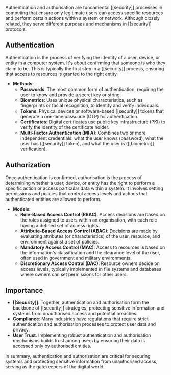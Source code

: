Authentication and authorisation are fundamental [[security]] processes in computing that ensure only legitimate users can access specific resources and perform certain actions within a system or network. Although closely related, they serve different purposes and mechanisms in [[security]] protocols.

## Authentication

Authentication is the process of verifying the identity of a user, device, or entity in a computer system. It's about confirming that someone is who they claim to be. This is typically the first step in a [[security]] process, ensuring that access to resources is granted to the right entity.

- **Methods**:
    - **Passwords**: The most common form of authentication, requiring the user to know and provide a secret key or string.
    - **Biometrics**: Uses unique physical characteristics, such as fingerprints or facial recognition, to identify and verify individuals.
    - **Tokens**: Physical devices or software-based [[security]] tokens that generate a one-time passcode (OTP) for authentication.
    - **Certificates**: Digital certificates use public key infrastructure (PKI) to verify the identity of the certificate holder.
    - **Multi-Factor Authentication (MFA)**: Combines two or more independent credentials: what the user knows (password), what the user has ([[security]] token), and what the user is ([[biometric]] verification).

## Authorization

Once authentication is confirmed, authorisation is the process of determining whether a user, device, or entity has the right to perform a specific action or access particular data within a system. It involves setting permissions and policies that control access levels and actions that authenticated entities are allowed to perform.

- **Models**:
    - **Role-Based Access Control (RBAC)**: Access decisions are based on the roles assigned to users within an organisation, with each role having a defined set of access rights.
    - **Attribute-Based Access Control (ABAC)**: Decisions are made by evaluating attributes (or characteristics) of the user, resource, and environment against a set of policies.
    - **Mandatory Access Control (MAC)**: Access to resources is based on the information's classification and the clearance level of the user, often used in government and military environments.
    - **Discretionary Access Control (DAC)**: Resource owners decide on access levels, typically implemented in file systems and databases where owners can set permissions for other users.

## Importance

- **[[Security]]**: Together, authentication and authorisation form the backbone of [[security]] strategies, protecting sensitive information and systems from unauthorised access and potential breaches.
- **Compliance**: Many industries have regulations that require strict authentication and authorisation processes to protect user data and privacy.
- **User Trust**: Implementing robust authentication and authorisation mechanisms builds trust among users by ensuring their data is accessed only by authorised entities.

In summary, authentication and authorisation are critical for securing systems and protecting sensitive information from unauthorised access, serving as the gatekeepers of the digital world.